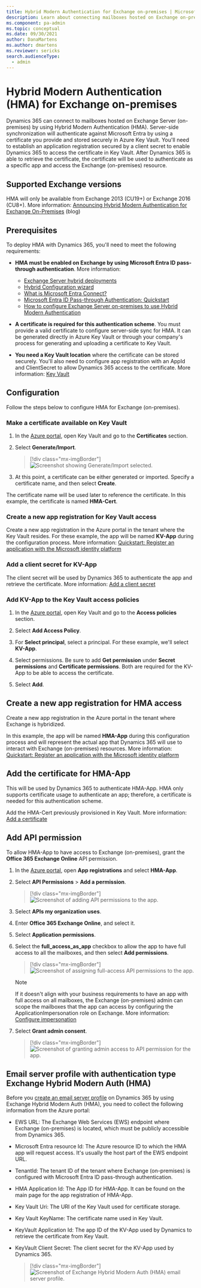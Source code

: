```yaml
---
title: Hybrid Modern Authentication for Exchange on-premises | Microsoft Docs
description: Learn about connecting mailboxes hosted on Exchange on-premises Hybrid Modern Authentication to Dynamics 365.
ms.component: pa-admin
ms.topic: conceptual
ms.date: 09/30/2021
author: DanaMartens
ms.author: dmartens
ms.reviewer: sericks
search.audienceType: 
  - admin
---
```


# Hybrid Modern Authentication (HMA) for Exchange on-premises

Dynamics 365 can connect to mailboxes hosted on Exchange Server (on-premises) by using Hybrid Modern Authentication (HMA). Server-side synchronization will authenticate against Microsoft Entra by using a certificate you provide and stored securely in Azure Key Vault. You'll need to establish an application registration secured by a client secret to enable Dynamics 365 to access the certificate in Key Vault. After Dynamics 365 is able to retrieve the certificate, the certificate will be used to authenticate as a specific app and access the Exchange (on-premises) resource. 

## Supported Exchange versions

HMA will only be available from Exchange 2013 (CU19+) or Exchange 2016 (CU8+). More information: [Announcing Hybrid Modern Authentication for Exchange On-Premises](https://techcommunity.microsoft.com/t5/exchange-team-blog/announcing-hybrid-modern-authentication-for-exchange-on-premises/ba-p/607476) (blog)

## Prerequisites

To deploy HMA with Dynamics 365, you'll need to meet the following requirements:

- **HMA must be enabled on Exchange by using Microsoft Entra ID pass-through authentication**. More information:

  - [Exchange Server hybrid deployments](/exchange/exchange-hybrid)
  - [Hybrid Configuration wizard](/exchange/hybrid-configuration-wizard)
  - [What is Microsoft Entra Connect?](/azure/active-directory/hybrid/whatis-azure-ad-connect)
  - [Microsoft Entra ID Pass-through Authentication: Quickstart](/azure/active-directory/hybrid/how-to-connect-pta-quick-start)
  - [How to configure Exchange Server on-premises to use Hybrid Modern Authentication](/microsoft-365/enterprise/configure-exchange-server-for-hybrid-modern-authentication?view=o365-worldwide)
 
- **A certificate is required for this authentication scheme**. You must provide a valid certificate to configure server-side sync for HMA. It can be generated directly in Azure Key Vault or through your company's process for generating and uploading a certificate to Key Vault.

- **You need a Key Vault location** where the certificate can be stored securely. You'll also need to configure app registration with an AppId and ClientSecret to allow Dynamics 365 access to the certificate. More information: [Key Vault](https://azure.microsoft.com/services/key-vault/)

## Configuration 

Follow the steps below to configure HMA for Exchange (on-premises).

### Make a certificate available on Key Vault

1. In the [Azure portal](https://portal.azure.com/), open Key Vault and go to the **Certificates** section. 

2. Select **Generate/Import**.

   > [!div class="mx-imgBorder"] 
   > ![Screenshot showing Generate/Import selected.](media/azure-key-vault-generate-import[1].png "Select Generate/Import")

3. At this point, a certificate can be either generated or imported. Specify a certificate name, and then select **Create**. 

The certificate name will be used later to reference the certificate. In this example, the certificate is named **HMA-Cert**. 

### Create a new app registration for Key Vault access 

Create a new app registration in the Azure portal in the tenant where the Key Vault resides. For these example, the app will be named **KV-App** during the configuration process. More information: [Quickstart: Register an application with the Microsoft identity platform](/azure/active-directory/develop/quickstart-register-app)

### Add a client secret for KV-App 

The client secret will be used by Dynamics 365 to authenticate the app and retrieve the certificate. More information: [Add a client secret](/azure/active-directory/develop/quickstart-register-app#add-a-client-secret)

### Add KV-App to the Key Vault access policies 

1. In the [Azure portal](https://portal.azure.com/), open Key Vault and go to the **Access policies** section. 

2. Select **Add Access Policy**.

3. For **Select principal**, select a principal. For these example, we'll select **KV-App**. 

4. Select permissions. Be sure to add **Get permission** under **Secret permissions** and **Certificate permissions**.  Both are required for the KV-App to be able to access the certificate.

5. Select **Add**.

## Create a new app registration for HMA access 

Create a new app registration in the Azure portal in the tenant where Exchange is hybridized. 

In this example, the app will be named **HMA-App** during this configuration process and will represent the actual app that Dynamics 365 will use to interact with Exchange (on-premises) resources. More information: [Quickstart: Register an application with the Microsoft identity platform](/azure/active-directory/develop/quickstart-register-app)

## Add the certificate for HMA-App 

This will be used by Dynamics 365 to authenticate HMA-App. HMA only supports certificate usage to authenticate an app; therefore, a certificate is needed for this authentication scheme. 

Add the HMA-Cert previously provisioned in Key Vault. More information: [Add a certificate](/azure/active-directory/develop/quickstart-register-app#add-a-certificate)

## Add API permission 

To allow HMA-App to have access to Exchange (on-premises), grant the **Office 365 Exchange Online** API permission.

1. In the [Azure portal](https://portal.azure.com/), open **App registrations** and select **HMA-App**. 

2. Select **API Permissions** > **Add a permission**.

   > [!div class="mx-imgBorder"] 
   > ![Screenshot of adding API permissions to the app.](media/azure-key-vault-api-permissions[1].png "Add API permissions to the app")

3. Select **APIs my organization uses**.

4. Enter **Office 365 Exchange Online**, and select it.

5. Select **Application permissions**.

6. Select the **full_access_as_app** checkbox to allow the app to have full access to all the mailboxes, and then select **Add permissions**.

   > [!div class="mx-imgBorder"] 
   > ![Screenshot of assigning full-access API permissions to the app.](media/azure-key-vault-api-permissions-full-access[1].png "Assign full access API permissions to the app")


   > [!NOTE]
   > If it doesn't align with your business requirements to have an app with full access on all mailboxes, the Exchange (on-premises) admin can scope the mailboxes that the app can access by configuring the ApplicationImpersonation role on Exchange. More information: [Configure impersonation](/exchange/client-developer/exchange-web-services/how-to-configure-impersonation)

7. Select **Grant admin consent**.

   > [!div class="mx-imgBorder"] 
   > ![Screenshot of granting admin access to API permission for the app.](media/azure-key-vault-api-permissions-grant-admin-access[1].png "Grant admin access to API permission for the app")


## Email server profile with authentication type Exchange Hybrid Modern Auth (HMA)

Before you [create an email server profile](connect-exchange-server-on-premises.md) on Dynamics 365 by using Exchange Hybrid Modern Auth (HMA), you need to collect the following information from the Azure portal:

- EWS URL: The Exchange Web Services (EWS) endpoint where Exchange (on-premises) is located, which must be publicly accessible from Dynamics 365. 
- Microsoft Entra resource Id: The Azure resource ID to which the HMA app will request access. It's usually the host part of the EWS endpoint URL. 
- TenantId: The tenant ID of the tenant where Exchange (on-premises) is configured with Microsoft Entra ID pass-through authentication. 
- HMA Application Id: The App ID for HMA-App. It can be found on the main page for the app registration of HMA-App.
- Key Vault Uri: The URI of the Key Vault used for certificate storage. 
- Key Vault KeyName: The certificate name used in Key Vault. 
- KeyVault Application Id: The app ID of the KV-App used by Dynamics to retrieve the certificate from Key Vault.
- KeyVault Client Secret: The client secret for the KV-App used by Dynamics 365. 

  > [!div class="mx-imgBorder"] 
  > ![Screenshot of Exchange Hybrid Modern Auth (HMA) email server profile.](media/hma-auth.png "Exchange Hybrid Modern Auth (HMA)")
